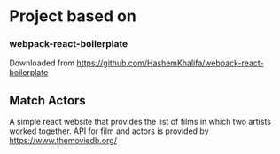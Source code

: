 # Project based on

### webpack-react-boilerplate

Downloaded from https://github.com/HashemKhalifa/webpack-react-boilerplate

## Match Actors

A simple react website that provides the list of films in which two artists worked together.
API for film and actors is provided by https://www.themoviedb.org/
